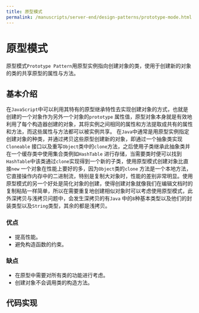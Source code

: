 ```yaml
---
title: 原型模式
permalink: /manuscripts/server-end/design-patterns/prototype-mode.html
---
```


# 原型模式

原型模式`Prototype Pattern`用原型实例指向创建对象的类，使用于创建新的对象的类的共享原型的属性与方法。

## 基本介绍

在`JavaScript`中可以利用其特有的原型继承特性去实现创建对象的方式，也就是创建的一个对象作为另外一个对象的`prototype`
属性值，原型对象本身就是有效地利用了每个构造器创建的对象，其将实例之间相同的属性和方法提取成共有的属性和方法，而这些属性与方法都可以被实例共享。
在`Java`中通常是用原型实例指定创建对象的种类，并通过拷贝这些原型创建新的对象，即通过一个抽象类实现`Cloneable`
接口以及重写`Object`类中的`clone`方法，之后使用子类继承此抽象类并在一个缓存类中使用集合类例如`HashTable`
进行存储，当需要类时便可以找到`HashTable`中该类通过`clone`实现得到一个新的子类，使用原型模式创建对象比直接`new`
一个对象在性能上要好的多，因为`Object`类的`clone`
方法是一个本地方法，它直接操作内存中的二进制流，特别是复制大对象时，性能的差别非常明显。使用原型模式的另一个好处是简化对象的创建，使得创建对象就像我们在编辑文档时的复制粘贴一样简单，所以在需要重复地创建相似对象时可以考虑使用原型模式，此外深拷贝与浅拷贝问题中，会发生深拷贝的有`Java`
中的`8`种基本类型以及他们的封装类型以及`String`类型，其余的都是浅拷贝。

### 优点

- 提高性能。
- 避免构造函数的约束。

### 缺点

- 在原型中需要对所有类的功能进行考虑。
- 创建对象不会调用类的构造方法。

## 代码实现
